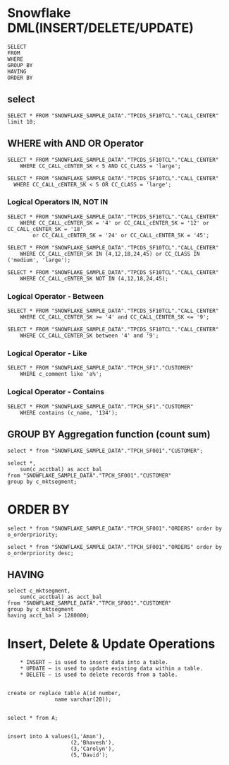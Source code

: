 # Snowflake DML(INSERT/DELETE/UPDATE)   
```
SELECT
FROM
WHERE
GROUP BY
HAVING
ORDER BY
```
## select  
```
SELECT * FROM "SNOWFLAKE_SAMPLE_DATA"."TPCDS_SF10TCL"."CALL_CENTER" limit 10;

```
##  WHERE with AND OR Operator
```
SELECT * FROM "SNOWFLAKE_SAMPLE_DATA"."TPCDS_SF10TCL"."CALL_CENTER"
    WHERE CC_CALL_cENTER_SK < 5 AND CC_CLASS = 'large';

SELECT * FROM "SNOWFLAKE_SAMPLE_DATA"."TPCDS_SF10TCL"."CALL_CENTER"
  WHERE CC_CALL_cENTER_SK < 5 OR CC_CLASS = 'large';
```

### Logical Operators  IN, NOT IN
```
SELECT * FROM "SNOWFLAKE_SAMPLE_DATA"."TPCDS_SF10TCL"."CALL_CENTER"
    WHERE CC_CALL_cENTER_SK = '4' or CC_CALL_cENTER_SK = '12' or CC_CALL_cENTER_SK = '18'
        or CC_CALL_cENTER_SK = '24' or CC_CALL_cENTER_SK = '45';

SELECT * FROM "SNOWFLAKE_SAMPLE_DATA"."TPCDS_SF10TCL"."CALL_CENTER"
    WHERE CC_CALL_cENTER_SK IN (4,12,18,24,45) or CC_CLASS IN ('medium', 'large');

SELECT * FROM "SNOWFLAKE_SAMPLE_DATA"."TPCDS_SF10TCL"."CALL_CENTER"
    WHERE CC_CALL_cENTER_SK NOT IN (4,12,18,24,45);
```
### Logical Operator - Between
```
SELECT * FROM "SNOWFLAKE_SAMPLE_DATA"."TPCDS_SF10TCL"."CALL_CENTER"
    WHERE CC_CALL_CENTER_SK >= '4' and CC_CALL_CENTER_SK <= '9';

SELECT * FROM "SNOWFLAKE_SAMPLE_DATA"."TPCDS_SF10TCL"."CALL_CENTER"
    WHERE CC_CALL_CENTER_SK between '4' and '9';
```
### Logical Operator - Like
```
SELECT * FROM "SNOWFLAKE_SAMPLE_DATA"."TPCH_SF1"."CUSTOMER"
    WHERE c_comment like 'a%';

```
### Logical Operator - Contains
```
SELECT * FROM "SNOWFLAKE_SAMPLE_DATA"."TPCH_SF1"."CUSTOMER"
    WHERE contains (c_name, '134');
```

## GROUP BY  Aggregation function   (count  sum)   
```
select * from "SNOWFLAKE_SAMPLE_DATA"."TPCH_SF001"."CUSTOMER";

select *,
    sum(c_acctbal) as acct_bal
from "SNOWFLAKE_SAMPLE_DATA"."TPCH_SF001"."CUSTOMER"
group by c_mktsegment;
```

# ORDER BY
```
select * from "SNOWFLAKE_SAMPLE_DATA"."TPCH_SF001"."ORDERS" order by o_orderpriority;

select * from "SNOWFLAKE_SAMPLE_DATA"."TPCH_SF001"."ORDERS" order by o_orderpriority desc;
```

## HAVING
```
select c_mktsegment,
    sum(c_acctbal) as acct_bal
from "SNOWFLAKE_SAMPLE_DATA"."TPCH_SF001"."CUSTOMER"
group by c_mktsegment
having acct_bal > 1280000;
```

#  Insert, Delete & Update Operations
```
    * INSERT – is used to insert data into a table.
    * UPDATE – is used to update existing data within a table.
    * DELETE – is used to delete records from a table.


create or replace table A(id number,
               name varchar(20));


select * from A;


insert into A values(1,'Aman'),
                    (2,'Bhavesh'),
                    (3,'Carolyn'),
                    (5,'David');
```
